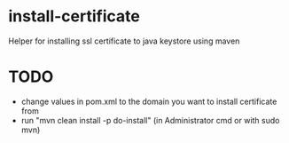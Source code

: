 # install-certificate
Helper for installing ssl certificate to java keystore using maven

# TODO
 - change values in pom.xml to the domain you want to install certificate from
 - run "mvn clean install -p do-install" (in Administrator cmd or with sudo mvn)
